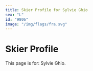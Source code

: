 ```yaml
---
title: Skier Profile for Sylvie Ghio
sex: "L"
id: "9806"
image: "/img/flags/fra.svg" 
---
```


# Skier Profile

This page is for: Sylvie Ghio.
    